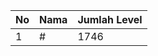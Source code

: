 | No | Nama            | Jumlah Level |
|----|-----------------|--------------|
| 1  | #    |    1746        |
